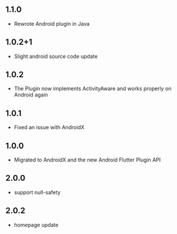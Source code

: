## 1.1.0

* Rewrote Android plugin in Java

## 1.0.2+1

* Slight android source code update

## 1.0.2

* The Plugin now implements ActivityAware and works properly on Android again

## 1.0.1

*  Fixed an issue with AndroidX

## 1.0.0

* Migrated to AndroidX and the new Android Flutter Plugin API

## 2.0.0

* support null-safety

## 2.0.2

* homepage update
